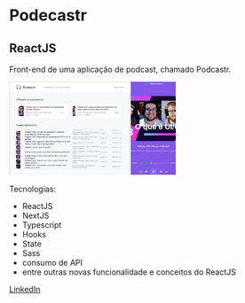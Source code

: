 # Podecastr
## ReactJS 

Front-end de uma aplicação de podcast, chamado Podcastr.

<img src="home.png" heigth="300" width="300">

Tecnologias:
- ReactJS
- NextJS
- Typescript
- Hooks
- State
- Sass
- consumo de API
- entre outras novas funcionalidade e conceitos do ReactJS




[LinkedIn](https://www.linkedin.com/in/bruno-bucard)